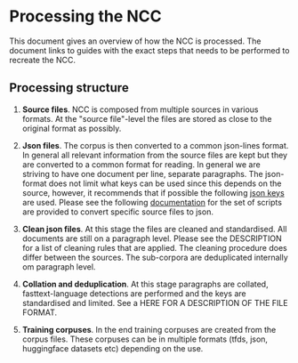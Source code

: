 # Processing the NCC
This document gives an overview of how the NCC is processed. The document links to guides with the exact steps that needs to be performed to recreate the NCC.

## Processing structure

1) **Source files**. NCC is composed from multiple sources in various formats. At the "source file"-level the files are stored as close to the original format as possibly.

2) **Json files**. The corpus is then converted to a common json-lines format. In general all relevant information from the source files are kept but they are converted to a common format for reading. In general we are striving to have one document per line, separate paragraphs. The json-format does not limit what keys can be used since this depends on the source, however, it recommends that if possible the following [json keys](https://github.com/NBAiLab/notram/blob/master/guides/text_extraction_format.md) are used. Please see the following [documentation](https://github.com/NBAiLab/notram/blob/master/guides/create_scripts.md) for the set of scripts are provided to convert specific source files to json.

3) **Clean json files**. At this stage the files are cleaned and standardised. All documents are still on a paragraph level. Please see the DESCRIPTION for a list of cleaning rules that are applied. The cleaning procedure does differ between the sources. The sub-corpora are deduplicated internally om paragraph level.

4) **Collation and deduplication**. At this stage paragraphs are collated, fasttext-language detections are performed and the keys are standardised and limited. See a HERE FOR A DESCRIPTION OF THE FILE FORMAT.

5) **Training corpuses**. In the end training corpuses are created from the corpus files. These corpuses can be in multiple formats (tfds, json, huggingface datasets etc) depending on the use.

